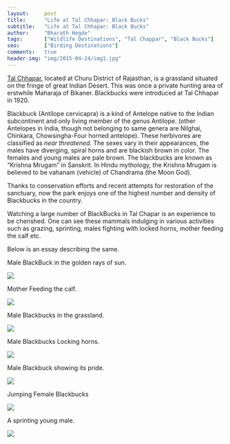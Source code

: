 ```yaml
---
layout:     post
title:      "Life at Tal Chhapar: Black Bucks"
subtitle:   "Life at Tal Chhapar: Black Bucks"
author:     "Bharath Hegde"
tags:       ["Wildlife Destinations", "Tal Chappar", "Black Bucks"]
seo:		["Birding Destinations"]
comments:   true
header-img: "img/2015-04-24/img1.jpg"
---
```


<p>
<a href="http://www.wilderhood.com/destination/Tal%20Chappar"> Tal Chhapar</a>,  located at Churu District of Rajasthan, is a grassland situated on the fringe of great Indian Desert. This was once a private hunting area of erstwhile Maharaja of Bikaner. Blackbucks were introduced at Tal Chhapar in 1920.
</p>

<p>
Blackbuck (Antilope cervicapra) is a kind of Antelope native to the Indian subcontinent and only living member of the genus Antilope. (other Antelopes in India, though not belonging to same genera are Nilghai, Chinkara, Chowsingha-Four horned antelope). These herbivores are classified as <em>near threatened</em>. The sexes vary in their appearances, the males have diverging, spiral horns and are blackish brown in color. The females and young males are pale brown. The blackbucks are known as “Krishna Mrugam” in Sanskrit. In Hindu mythology, the Krishna Mrugam is believed to be vahanam (vehicle) of  Chandrama (the Moon God).
</p>

<p>
Thanks to conservation efforts and recent attempts for restoration of the sanctuary, now the park enjoys one of the highest number and density of Blackbucks in the country.
</p>

<p>
Watching a large number of BlackBucks in Tal Chapar is an experience to be cherished. One can see these mammals indulging in various activities such as grazing, sprinting, males fighting with locked horns, mother feeding the calf etc.
</p>

<p>
Below is an essay describing the same.
</p>

<p>
Male BlackBuck in the golden rays of sun.
</p>

<img src="{{ site.baseurl }}/img/2015-04-24/img2.jpg">

<p>
Mother Feeding the calf.
</p>

<img src="{{ site.baseurl }}/img/2015-04-24/img3.jpg">

<p>
Male Blackbucks in the grassland.
</p>


<img src="{{ site.baseurl }}/img/2015-04-24/img4.jpg">

<p>
Male Blackbucks Locking horns.
</p>

<img src="{{ site.baseurl }}/img/2015-04-24/img5.jpg">

<p>
Male Blackbuck showing its pride.
</p>

<img src="{{ site.baseurl }}/img/2015-04-24/img6.jpg">

<p>
Jumping Female Blackbucks
</p>

<img src="{{ site.baseurl }}/img/2015-04-24/img1.jpg">

<p>
A sprinting young male.
</p>

<img src="{{ site.baseurl }}/img/2015-04-24/img7.jpg">

